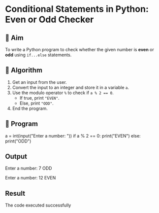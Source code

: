 # Conditional Statements in Python: Even or Odd Checker

## 🎯 Aim
To write a Python program to check whether the given number is **even** or **odd** using `if...else` statements.

## 🧠 Algorithm
1. Get an input from the user.
2. Convert the input to an integer and store it in a variable `a`.
3. Use the modulo operator `%` to check if `a % 2 == 0`.
   - If true, print `"EVEN"`.
   - Else, print `"ODD"`.
4. End the program.

## 🧾 Program

a = int(input("Enter a number: "))
if a % 2 == 0:
    print("EVEN")
else:
    print("ODD")


## Output
Enter a number: 7
ODD

Enter a number: 12
EVEN


## Result
The code executed successfully
